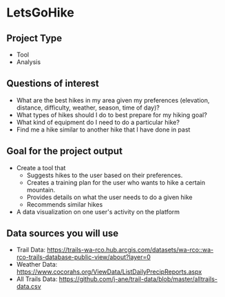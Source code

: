 # LetsGoHike

## Project Type
- Tool  
- Analysis
  
## Questions of interest
- What are the best hikes in my area given my preferences (elevation, distance, difficulty, weather, season, time of day)?
- What types of hikes should I do to best prepare for my hiking goal?
- What kind of equipment do I need to do a particular hike?
- Find me a hike similar to another hike that I have done in past

## Goal for the project output
- Create a tool that
   - Suggests hikes to the user based on their preferences.
   - Creates a training plan for the user who wants to hike a certain mountain.
   - Provides details on what the user needs to do a given hike
   - Recommends similar hikes
- A data visualization on one user's activity on the platform

## Data sources you will use
- Trail Data: https://trails-wa-rco.hub.arcgis.com/datasets/wa-rco::wa-rco-trails-database-public-view/about?layer=0
- Weather Data: https://www.cocorahs.org/ViewData/ListDailyPrecipReports.aspx
- All Trails Data: https://github.com/j-ane/trail-data/blob/master/alltrails-data.csv
